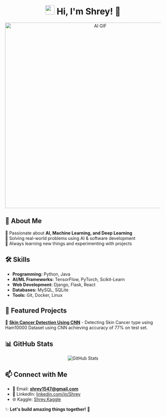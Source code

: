 <h1 align="center">
  <img src="https://media.giphy.com/media/hvRJCLFzcasrR4ia7z/giphy.gif" width="30px"/>
  Hi, I'm Shrey! 👋
</h1>

<p align="center">
  <img src="https://media.giphy.com/media/13HgwGsXF0aiGY/giphy.gif" width="600px" alt="AI GIF"/>
</p>

## 🚀 About Me  
🔹 Passionate about **AI, Machine Learning, and Deep Learning**  
🔹 Solving real-world problems using AI & software development  
🔹 Always learning new things and experimenting with projects  

## 🛠 Skills  
- **Programming:** Python, Java 
- **AI/ML Frameworks:** TensorFlow, PyTorch, Scikit-Learn  
- **Web Development:** Django, Flask, React  
- **Databases:** MySQL, SQLite  
- **Tools:** Git, Docker, Linux  

## 📌 Featured Projects  
🔹 [**Skin Cancer Detection Using CNN**]([https://github.com/Bidyut7/FSLAKWS](https://github.com/Bidyut7/skin-disease-detection)) - Detecting Skin Cancer type using Ham10000 Dataset using CNN achieving accuracy of 77% on test set. 
<!--🔹 [**Malware Detection Using Graph Neural Networks**](https://github.com/Bidyut7/GNN-Malware) - Using GNNs to detect malware in milliseconds -->
<!--🔹 [**Intelligent Personal Finance Assistant**](https://github.com/Bidyut7/Finance-AI) - AI-powered personal finance tracker -->

## 📊 GitHub Stats  
<p align="center">
  <img src="https://github-readme-stats.vercel.app/api?username=Bidyut7&show_icons=true&theme=tokyonight" alt="GitHub Stats" />
</p>

## 📫 Connect with Me  
- 📧 Email: **shrey1547@gmail.com**  
- 🔗 LinkedIn: [linkedin.com/in/Shrey]([https://www.linkedin.com/in/shrey-sharma-8a9425269/])  
- 🌐 Kaggle: [Shrey.Kaggle]([https://www.kaggle.com/shreysharma07])  

✨ **Let's build amazing things together!** 🚀
